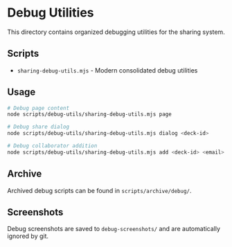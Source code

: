 # Debug Utilities

This directory contains organized debugging utilities for the sharing system.

## Scripts

- `sharing-debug-utils.mjs` - Modern consolidated debug utilities

## Usage

```bash
# Debug page content
node scripts/debug-utils/sharing-debug-utils.mjs page

# Debug share dialog
node scripts/debug-utils/sharing-debug-utils.mjs dialog <deck-id>

# Debug collaborator addition
node scripts/debug-utils/sharing-debug-utils.mjs add <deck-id> <email>
```

## Archive

Archived debug scripts can be found in `scripts/archive/debug/`.

## Screenshots

Debug screenshots are saved to `debug-screenshots/` and are automatically ignored by git.